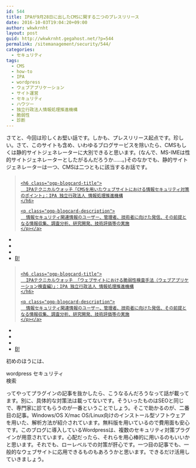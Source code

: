 ```yaml
---
id: 544
title: IPAが9月28日に出したCMSに関する二つのプレスリリース
date: 2016-10-03T19:04:20+09:00
author: wkwkrnht
layout: post
guid: http://wkwkrnht.gegahost.net/?p=544
permalink: /sitemanagement/security/544/
categories:
  - セキュリティ
tags:
  - CMS
  - how-to
  - IPA
  - wordpress
  - ウェブアプリケーション
  - サイト運営
  - セキュリティ
  - ハウツー
  - 独立行政法人情報処理推進機構
  - 脆弱性
  - 診断
---
```

さてと、今回は珍しくお堅い話です。しかも、プレスリリース起点です。珍しい。さて、このサイトも含め、いわゆるブログサービスを除いたら、CMSもしくは静的サイトジェネレーターに大別できると思います。(なんで、MS-IMEは性的サイトジェネレーターとしたがるんだろうか……。)そのなかでも、静的サイトジェネレーターは一つ、CMSは二つともに該当するお話です。

<div class="ogp-blogcard">
  <blockquote cite="https://www.ipa.go.jp/security/technicalwatch/20160928-1.html">
    <img class="ogp-blogcard-img" src="" /> <a href="https://www.ipa.go.jp/security/technicalwatch/20160928-1.html" target="_blank" rel="noopener" tabindex="0" title="IPAテクニカルウォッチ「CMSを用いたウェブサイトにおける情報セキュリティ対策のポイント」：IPA 独立行政法人 情報処理推進機構" class="ogp-blogcard-info"> 
    
    <h6 class="ogp-blogcard-title">
      IPAテクニカルウォッチ「CMSを用いたウェブサイトにおける情報セキュリティ対策のポイント」：IPA 独立行政法人 情報処理推進機構
    </h6>
    
    <p class="ogp-blogcard-description">
      情報セキュリティ関連情報のユーザー、管理者、技術者に向けた発信、その前提となる情報収集、調査分析、研究開発、技術評価等の実施
    </p></a>
  </blockquote>
  
  <ul class="ogp-blogcard-share">
    <li>
      <a href="https://twitter.com/share?url=https%3A%2F%2Fwww.ipa.go.jp%2Fsecurity%2Ftechnicalwatch%2F20160928-1.html&text=IPAテクニカルウォッチ「CMSを用いたウェブサイトにおける情報セキュリティ対策のポイント」：IPA 独立行政法人 情報処理推進機構" target="_blank" rel="noopener" tabindex="0" class="fab fa-twitter" title="Twitterへ共有する"></a>
    </li>
    <li>
      <a href="http://www.facebook.com/share.php?u=https%3A%2F%2Fwww.ipa.go.jp%2Fsecurity%2Ftechnicalwatch%2F20160928-1.html" target="_blank" rel="noopener" tabindex="0" class="fab fa-facebook-f" title="facebookrへ共有する"></a>
    </li>
    <li>
      <a href="http://getpocket.com/edit?url=https%3A%2F%2Fwww.ipa.go.jp%2Fsecurity%2Ftechnicalwatch%2F20160928-1.html&title=IPAテクニカルウォッチ「CMSを用いたウェブサイトにおける情報セキュリティ対策のポイント」：IPA 独立行政法人 情報処理推進機構" target="_blank" rel="noopener" tabindex="0" class="fab fa-get-pocket" title="pocketへ共有する"></a>
    </li>
    <li>
      <a href="http://b.hatena.ne.jp/add?mode=confirm&url=https%3A%2F%2Fwww.ipa.go.jp%2Fsecurity%2Ftechnicalwatch%2F20160928-1.html&title=IPAテクニカルウォッチ「CMSを用いたウェブサイトにおける情報セキュリティ対策のポイント」：IPA 独立行政法人 情報処理推進機構" target="_blank" rel="noopener" tabindex="0" title="はてブへ共有する"> B! </a>
    </li>
  </ul>
</div>

  


<div class="ogp-blogcard">
  <blockquote cite="https://www.ipa.go.jp/security/technicalwatch/20160928-2.html">
    <img class="ogp-blogcard-img" src="" /> <a href="https://www.ipa.go.jp/security/technicalwatch/20160928-2.html" target="_blank" rel="noopener" tabindex="0" title="IPAテクニカルウォッチ 「ウェブサイトにおける脆弱性検査手法（ウェブアプリケーション検査編）」：IPA 独立行政法人 情報処理推進機構" class="ogp-blogcard-info"> 
    
    <h6 class="ogp-blogcard-title">
      IPAテクニカルウォッチ 「ウェブサイトにおける脆弱性検査手法（ウェブアプリケーション検査編）」：IPA 独立行政法人 情報処理推進機構
    </h6>
    
    <p class="ogp-blogcard-description">
      情報セキュリティ関連情報のユーザー、管理者、技術者に向けた発信、その前提となる情報収集、調査分析、研究開発、技術評価等の実施
    </p></a>
  </blockquote>
  
  <ul class="ogp-blogcard-share">
    <li>
      <a href="https://twitter.com/share?url=https%3A%2F%2Fwww.ipa.go.jp%2Fsecurity%2Ftechnicalwatch%2F20160928-2.html&text=IPAテクニカルウォッチ 「ウェブサイトにおける脆弱性検査手法（ウェブアプリケーション検査編）」：IPA 独立行政法人 情報処理推進機構" target="_blank" rel="noopener" tabindex="0" class="fab fa-twitter" title="Twitterへ共有する"></a>
    </li>
    <li>
      <a href="http://www.facebook.com/share.php?u=https%3A%2F%2Fwww.ipa.go.jp%2Fsecurity%2Ftechnicalwatch%2F20160928-2.html" target="_blank" rel="noopener" tabindex="0" class="fab fa-facebook-f" title="facebookrへ共有する"></a>
    </li>
    <li>
      <a href="http://getpocket.com/edit?url=https%3A%2F%2Fwww.ipa.go.jp%2Fsecurity%2Ftechnicalwatch%2F20160928-2.html&title=IPAテクニカルウォッチ 「ウェブサイトにおける脆弱性検査手法（ウェブアプリケーション検査編）」：IPA 独立行政法人 情報処理推進機構" target="_blank" rel="noopener" tabindex="0" class="fab fa-get-pocket" title="pocketへ共有する"></a>
    </li>
    <li>
      <a href="http://b.hatena.ne.jp/add?mode=confirm&url=https%3A%2F%2Fwww.ipa.go.jp%2Fsecurity%2Ftechnicalwatch%2F20160928-2.html&title=IPAテクニカルウォッチ 「ウェブサイトにおける脆弱性検査手法（ウェブアプリケーション検査編）」：IPA 独立行政法人 情報処理推進機構" target="_blank" rel="noopener" tabindex="0" title="はてブへ共有する"> B! </a>
    </li>
  </ul>
</div>

初めのほうには、

<div class="search-form">
  <div class="sform">
    wordpress セキュリティ
  </div>
  
  <div class="sbtn">
    <span class="fa fa-search fa-fw" aria-hidden="true"></span> 検索
  </div>
</div>

ってやってプラグインの記事を抜かしたら、こうなるんだろうなって話が載ってます。別に、具体的な対策法は載ってないです。そういったものはSEOと同じで、専門家に診てもらうのが一番ということでしょう。そこで助かるのが、二番目の記事。Windows/OS X/mac OS/Linux向けのインストール型ソフトウェアを用いた、解析方法が紹介されています。無料版を用いているので費用面も安心です。このブログに導入しているWordpressは、複数のセキュリティ対策プラグインが用意されています。心配だったら、それらを用心棒的に用いるのもいいかと思います。それでも、ローレベルでの対策が肝心です。一つ目の記事でも、一般的なウェブサイトに応用できるものもあろうかと思います。できるだけ活用していきましょう。
